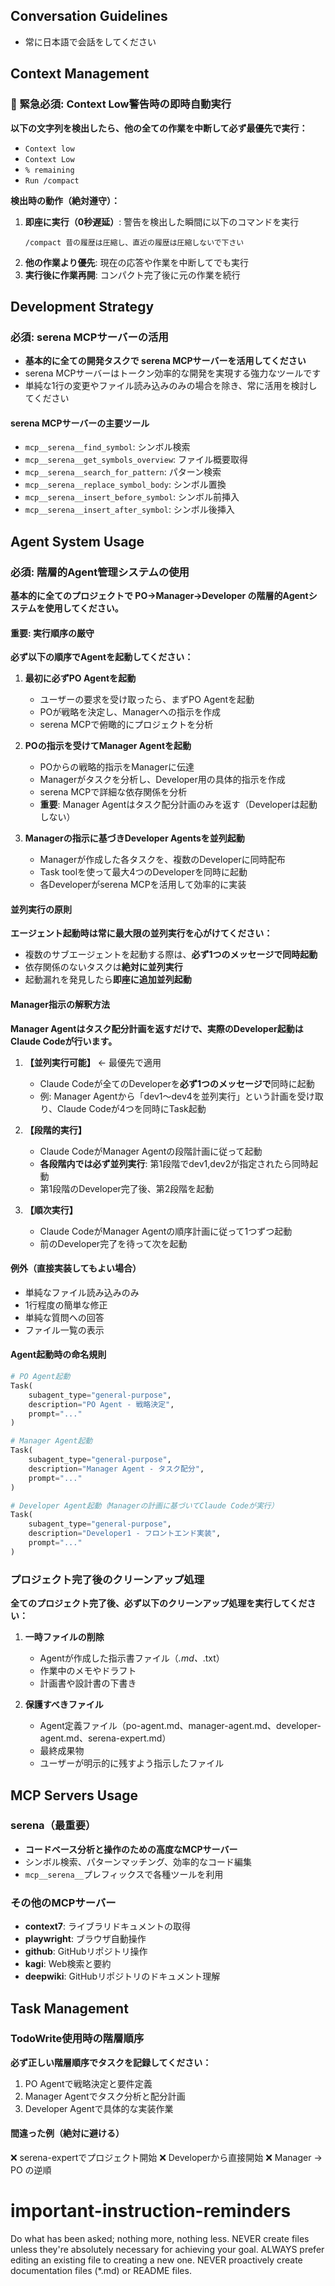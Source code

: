 ## Conversation Guidelines

- 常に日本語で会話をしてください

## Context Management

### 🚨 緊急必須: Context Low警告時の即時自動実行
**以下の文字列を検出したら、他の全ての作業を中断して必ず最優先で実行：**
- `Context low`
- `Context Low`
- `% remaining`
- `Run /compact`

**検出時の動作（絶対遵守）：**
1. **即座に実行（0秒遅延）**: 警告を検出した瞬間に以下のコマンドを実行
   ```
   /compact 昔の履歴は圧縮し、直近の履歴は圧縮しないで下さい
   ```
2. **他の作業より優先**: 現在の応答や作業を中断してでも実行
3. **実行後に作業再開**: コンパクト完了後に元の作業を続行

## Development Strategy

### 必須: serena MCPサーバーの活用
- **基本的に全ての開発タスクで serena MCPサーバーを活用してください**
- serena MCPサーバーはトークン効率的な開発を実現する強力なツールです
- 単純な1行の変更やファイル読み込みのみの場合を除き、常に活用を検討してください

#### serena MCPサーバーの主要ツール
- `mcp__serena__find_symbol`: シンボル検索
- `mcp__serena__get_symbols_overview`: ファイル概要取得
- `mcp__serena__search_for_pattern`: パターン検索
- `mcp__serena__replace_symbol_body`: シンボル置換
- `mcp__serena__insert_before_symbol`: シンボル前挿入
- `mcp__serena__insert_after_symbol`: シンボル後挿入

## Agent System Usage

### 必須: 階層的Agent管理システムの使用
**基本的に全てのプロジェクトで PO→Manager→Developer の階層的Agentシステムを使用してください。**

#### 重要: 実行順序の厳守
**必ず以下の順序でAgentを起動してください：**

1. **最初に必ずPO Agentを起動**
   - ユーザーの要求を受け取ったら、まずPO Agentを起動
   - POが戦略を決定し、Managerへの指示を作成
   - serena MCPで俯瞰的にプロジェクトを分析
   
2. **POの指示を受けてManager Agentを起動**
   - POからの戦略的指示をManagerに伝達
   - Managerがタスクを分析し、Developer用の具体的指示を作成
   - serena MCPで詳細な依存関係を分析
   - **重要**: Manager Agentはタスク配分計画のみを返す（Developerは起動しない）
   
3. **Managerの指示に基づきDeveloper Agentsを並列起動**
   - Managerが作成した各タスクを、複数のDeveloperに同時配布
   - Task toolを使って最大4つのDeveloperを同時に起動
   - 各Developerがserena MCPを活用して効率的に実装

#### 並列実行の原則
**エージェント起動時は常に最大限の並列実行を心がけてください：**
- 複数のサブエージェントを起動する際は、**必ず1つのメッセージで同時起動**
- 依存関係のないタスクは**絶対に並列実行**
- 起動漏れを発見したら**即座に追加並列起動**

#### Manager指示の解釈方法
**Manager Agentはタスク配分計画を返すだけで、実際のDeveloper起動はClaude Codeが行います。**

1. **【並列実行可能】** ← 最優先で適用
   - Claude Codeが全てのDeveloperを**必ず1つのメッセージで**同時に起動
   - 例: Manager Agentから「dev1〜dev4を並列実行」という計画を受け取り、Claude Codeが4つを同時にTask起動

2. **【段階的実行】**
   - Claude CodeがManager Agentの段階計画に従って起動
   - **各段階内では必ず並列実行**: 第1段階でdev1,dev2が指定されたら同時起動
   - 第1段階のDeveloper完了後、第2段階を起動

3. **【順次実行】**
   - Claude CodeがManager Agentの順序計画に従って1つずつ起動
   - 前のDeveloper完了を待って次を起動

#### 例外（直接実装してもよい場合）
- 単純なファイル読み込みのみ
- 1行程度の簡単な修正
- 単純な質問への回答
- ファイル一覧の表示

#### Agent起動時の命名規則
```python
# PO Agent起動
Task(
    subagent_type="general-purpose",
    description="PO Agent - 戦略決定",
    prompt="..."
)

# Manager Agent起動
Task(
    subagent_type="general-purpose",
    description="Manager Agent - タスク配分",
    prompt="..."
)

# Developer Agent起動（Managerの計画に基づいてClaude Codeが実行）
Task(
    subagent_type="general-purpose",
    description="Developer1 - フロントエンド実装",
    prompt="..."
)
```

### プロジェクト完了後のクリーンアップ処理
**全てのプロジェクト完了後、必ず以下のクリーンアップ処理を実行してください：**

1. **一時ファイルの削除**
   - Agentが作成した指示書ファイル（*.md、*.txt）
   - 作業中のメモやドラフト
   - 計画書や設計書の下書き

2. **保護すべきファイル**
   - Agent定義ファイル（po-agent.md、manager-agent.md、developer-agent.md、serena-expert.md）
   - 最終成果物
   - ユーザーが明示的に残すよう指示したファイル

## MCP Servers Usage

### serena（最重要）
- **コードベース分析と操作のための高度なMCPサーバー**
- シンボル検索、パターンマッチング、効率的なコード編集
- `mcp__serena__`プレフィックスで各種ツールを利用

### その他のMCPサーバー
- **context7**: ライブラリドキュメントの取得
- **playwright**: ブラウザ自動操作
- **github**: GitHubリポジトリ操作
- **kagi**: Web検索と要約
- **deepwiki**: GitHubリポジトリのドキュメント理解

## Task Management

### TodoWrite使用時の階層順序
**必ず正しい階層順序でタスクを記録してください：**
1. PO Agentで戦略決定と要件定義
2. Manager Agentでタスク分析と配分計画
3. Developer Agentで具体的な実装作業

#### 間違った例（絶対に避ける）
❌ serena-expertでプロジェクト開始
❌ Developerから直接開始
❌ Manager → PO の逆順

# important-instruction-reminders
Do what has been asked; nothing more, nothing less.
NEVER create files unless they're absolutely necessary for achieving your goal.
ALWAYS prefer editing an existing file to creating a new one.
NEVER proactively create documentation files (*.md) or README files.